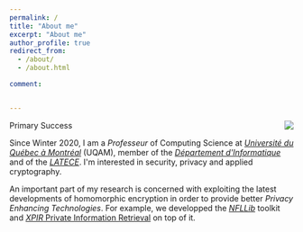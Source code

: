 ```yaml
---
permalink: /
title: "About me"
excerpt: "About me"
author_profile: true
redirect_from:
  - /about/
  - /about.html

comment:


---
```


<div style="float:right; margin-bottom: 1em; margin-left: 1em;">
  <img src="/images/teacher.png" />
</div>

<span class="badge badge-pill badge-primary">Primary</span>
<span class="badge badge-pill badge-success">Success</span>

Since Winter 2020, I am a _Professeur_ of Computing Science at [_Université du Québec à Montréal_](https://uqam.ca/) (UQAM), member of the [_Département d'Informatique_](https://info.uqam.ca/) and of the [_LATECE_](https://latece.uqam.ca). I'm interested in security, privacy and applied cryptography.

An important part of my research is concerned with exploiting the latest developments of homomorphic encryption in order to provide better _Privacy Enhancing Technologies_. For example, we developped the [_NFLLib_](https://github.com/quarkslab/NFLlib) toolkit and [_XPIR_ Private Information Retrieval](https://github.com/XPIR-team/XPIR) on top of it.

